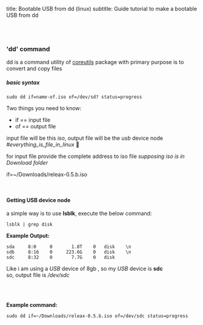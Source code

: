 title: Bootable USB from dd (linux)
subtitle: Guide tutorial to make a bootable USB from dd

<br>
<br>

### 'dd' command
dd is a command utility of [coreutils]() package with primary purpose is to convert and copy files

##### basic syntax
```
sudo dd if=name-of.iso of=/dev/sd? status=progress
```

Two things you need to know:  

- if == input file
- of == output file

input file will be this *iso*, output file will be the *usb* device node *#everything_is_file_in_linux* 👊

for input file provide the complete address to iso file
*supposing iso is in Download folder*

if=~/Downloads/releax-0.5.b.iso

<br>

#### Getting USB device node
a simple way is to use **lsblk**, execute the below command:

```
lsblk | grep disk
```

**Example Output:**

```
sda     8:0     0       1.8T    0   disk    \n
sdb     8:16    0     223.6G    0   disk    \n
sdc     8:32    0       7.7G    0   disk
```

Like i am using a *USB* device of 8gb , so my *USB* device is **sdc**  
so, output file is */dev/sdc*


<br>
<br>

**Example command:**

```
sudo dd if=~/Downloads/releax-0.5.b.iso of=/dev/sdc status=progress
```

